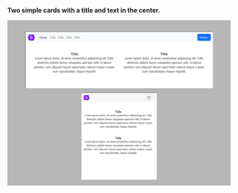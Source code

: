 **Two simple cards with a title and text in the center.**


<img src="screenshot.png" alt="webkit-pro" style="width: 800px;">
